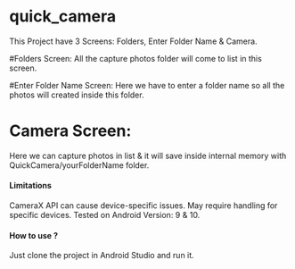 # quick_camera  
This Project have 3 Screens: Folders, Enter Folder Name & Camera.

#Folders Screen: 
All the capture photos folder will come to list in this screen.

#Enter Folder Name Screen: 
Here we have to enter a folder name so all the photos will created inside this folder.

# Camera Screen: 
Here we can capture photos in list & it will save inside internal memory with QuickCamera/yourFolderName folder.


#### Limitations
CameraX API can cause device-specific issues.
May require handling for specific devices.
Tested on Android Version: 9 & 10.


#### How to use ?
Just clone the project in Android Studio and run it.
 
